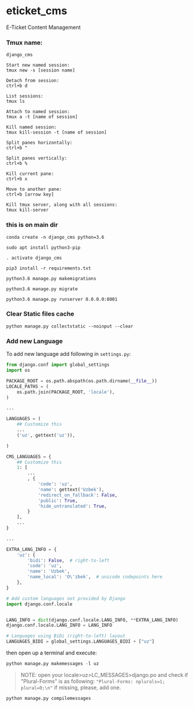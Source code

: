 # eticket_cms

E-Ticket Content Management

### Tmux name: 
```
django_cms
```

```tmux
Start new named session:
tmux new -s [session name]

Detach from session:
ctrl+b d

List sessions:
tmux ls

Attach to named session:
tmux a -t [name of session]

Kill named session:
tmux kill-session -t [name of session]

Split panes horizontally:
ctrl+b "

Split panes vertically:
ctrl+b %

Kill current pane:
ctrl+b x

Move to another pane:
ctrl+b [arrow key]

Kill tmux server, along with all sessions:
tmux kill-server
```

### this is on main dir
``` 
conda create -n django_cms python=3.6 

sudo apt install python3-pip

. activate django_cms

pip3 install -r requirements.txt

python3.6 manage.py makemigrations

python3.6 manage.py migrate

python3.6 manage.py runserver 0.0.0.0:8001
```


### Clear Static files cache
```
python manage.py collectstatic --noinput --clear
```


### Add new Language

To add new language add following in `settings.py`:
```python
from django.conf import global_settings
import os

PACKAGE_ROOT = os.path.abspath(os.path.dirname(__file__))
LOCALE_PATHS = (
    os.path.join(PACKAGE_ROOT, 'locale'),
)

... 

LANGUAGES = (
    ## Customize this
    ...
    ('uz', gettext('uz')),

)

CMS_LANGUAGES = {
    ## Customize this
    1: [
        ...
        , {
            'code': 'uz',
            'name': gettext('Uzbek'),
            'redirect_on_fallback': False,
            'public': True,
            'hide_untranslated': True,
        }
    ],
    ...
}

...

EXTRA_LANG_INFO = {
    'uz': {
        'bidi': False,  # right-to-left
        'code': 'uz',
        'name': 'Uzbek',
        'name_local': 'O\'zbek',  # unicode codepoints here
    },
}

# Add custom languages not provided by Django
import django.conf.locale


LANG_INFO = dict(django.conf.locale.LANG_INFO, **EXTRA_LANG_INFO)
django.conf.locale.LANG_INFO = LANG_INFO

# Languages using BiDi (right-to-left) layout
LANGUAGES_BIDI = global_settings.LANGUAGES_BIDI + ["uz"]
```

then open up a terminal and execute:

```python
python manage.py makemessages -l uz
```

> NOTE: open your locale>uz>LC_MESSAGES>django.po and check if "Plural-Forms" is as following:
`"Plural-Forms: nplurals=1; plural=0;\n"` if missing, please, add one.


```python
python manage.py compilemessages
```